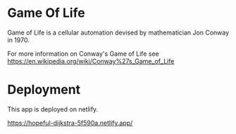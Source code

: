 # Game Of Life

Game of Life is a cellular automation devised by mathematician Jon Conway in 1970.

For more information on Conway's Game of Life see https://en.wikipedia.org/wiki/Conway%27s_Game_of_Life

# Deployment

This app is deployed on netlify.

https://hopeful-dijkstra-5f590a.netlify.app/
